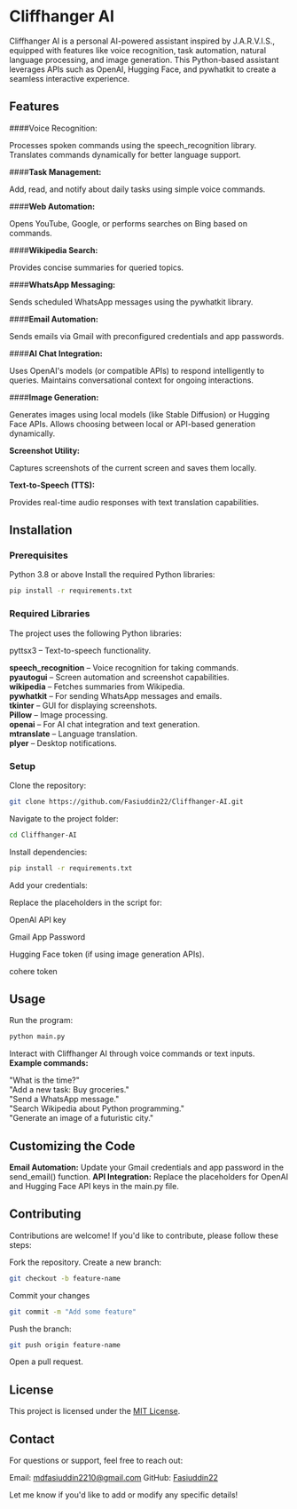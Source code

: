 
# Cliffhanger AI
Cliffhanger AI is a personal AI-powered assistant inspired by J.A.R.V.I.S., equipped with features like voice recognition, task automation, natural language processing, and image generation. This Python-based assistant leverages APIs such as OpenAI, Hugging Face, and pywhatkit to create a seamless interactive experience.

## Features


####Voice Recognition:

Processes spoken commands using the speech_recognition library.
Translates commands dynamically for better language support.



####**Task Management:**

Add, read, and notify about daily tasks using simple voice commands.



####**Web Automation:**

Opens YouTube, Google, or performs searches on Bing based on commands.



####**Wikipedia Search:**

Provides concise summaries for queried topics.



####**WhatsApp Messaging:**

Sends scheduled WhatsApp messages using the pywhatkit library.



####**Email Automation:**

Sends emails via Gmail with preconfigured credentials and app passwords.



####**AI Chat Integration:**

Uses OpenAI's models (or compatible APIs) to respond intelligently to queries.
Maintains conversational context for ongoing interactions.


####**Image Generation:**

Generates images using local models (like Stable Diffusion) or Hugging Face APIs.
Allows choosing between local or API-based generation dynamically.




**Screenshot Utility:**

Captures screenshots of the current screen and saves them locally.



**Text-to-Speech (TTS):**

Provides real-time audio responses with text translation capabilities.




## Installation
### Prerequisites

Python 3.8 or above
Install the required Python libraries:
```bash
pip install -r requirements.txt
```


### Required Libraries
The project uses the following Python libraries:

pyttsx3 – Text-to-speech functionality. <br>

**speech_recognition** – Voice recognition for taking commands. <br>
**pyautogui** – Screen automation and screenshot capabilities. <br>
**wikipedia** – Fetches summaries from Wikipedia. <br>
**pywhatkit** – For sending WhatsApp messages and emails. <br>
**tkinter** – GUI for displaying screenshots. <br>
**Pillow** – Image processing. <br>
**openai** – For AI chat integration and text generation. <br>
**mtranslate** – Language translation. <br>
**plyer** – Desktop notifications. <br>

### Setup

Clone the repository:
```bash
git clone https://github.com/Fasiuddin22/Cliffhanger-AI.git
```


Navigate to the project folder:
```bash
cd Cliffhanger-AI
```


Install dependencies:
```bash
pip install -r requirements.txt
```


Add your credentials:

Replace the placeholders in the script for:

OpenAI API key <br>

Gmail App Password <br>

Hugging Face token (if using image generation APIs). <br>

cohere token <br>






## Usage

Run the program:
```bash
python main.py
```


Interact with Cliffhanger AI through voice commands or text inputs.
**Example commands:**

"What is the time?" <br>
"Add a new task: Buy groceries." <br>
"Send a WhatsApp message." <br>
"Search Wikipedia about Python programming." <br>
"Generate an image of a futuristic city." <br>




## Customizing the Code

**Email Automation:**
Update your Gmail credentials and app password in the send_email() function.
**API Integration:**
Replace the placeholders for OpenAI and Hugging Face API keys in the main.py file.


## Contributing
Contributions are welcome! If you'd like to contribute, please follow these steps:

Fork the repository.
Create a new branch:
```bash
git checkout -b feature-name
```


Commit your changes
```bash
git commit -m "Add some feature"
```


Push the branch:
```bash
git push origin feature-name
```


Open a pull request.


## License
This project is licensed under the [MIT License](https://mit-license.org/).

## Contact
For questions or support, feel free to reach out:

Email: [mdfasiuddin2210@gmail.com](mailto:mdfasiuddin2210@gmail.com)
GitHub: [Fasiuddin22](https://github.com/Fasiuddin22)


Let me know if you'd like to add or modify any specific details!
